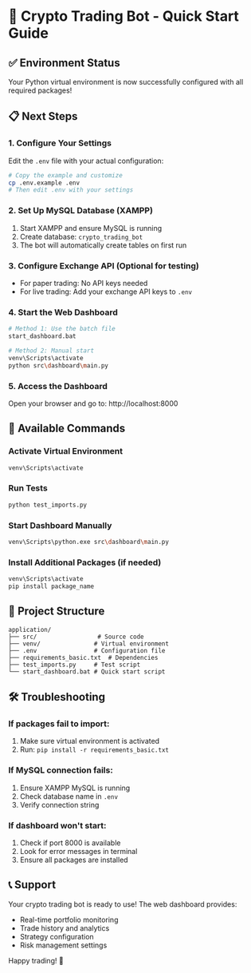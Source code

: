 # 🚀 Crypto Trading Bot - Quick Start Guide

## ✅ Environment Status
Your Python virtual environment is now successfully configured with all required packages!

## 📋 Next Steps

### 1. Configure Your Settings
Edit the `.env` file with your actual configuration:
```bash
# Copy the example and customize
cp .env.example .env
# Then edit .env with your settings
```

### 2. Set Up MySQL Database (XAMPP)
1. Start XAMPP and ensure MySQL is running
2. Create database: `crypto_trading_bot`
3. The bot will automatically create tables on first run

### 3. Configure Exchange API (Optional for testing)
- For paper trading: No API keys needed
- For live trading: Add your exchange API keys to `.env`

### 4. Start the Web Dashboard
```bash
# Method 1: Use the batch file
start_dashboard.bat

# Method 2: Manual start
venv\Scripts\activate
python src\dashboard\main.py
```

### 5. Access the Dashboard
Open your browser and go to: http://localhost:8000

## 🔧 Available Commands

### Activate Virtual Environment
```bash
venv\Scripts\activate
```

### Run Tests
```bash
python test_imports.py
```

### Start Dashboard Manually
```bash
venv\Scripts\python.exe src\dashboard\main.py
```

### Install Additional Packages (if needed)
```bash
venv\Scripts\activate
pip install package_name
```

## 📁 Project Structure
```
application/
├── src/                 # Source code
├── venv/               # Virtual environment
├── .env                # Configuration file
├── requirements_basic.txt  # Dependencies
├── test_imports.py     # Test script
└── start_dashboard.bat # Quick start script
```

## 🛠️ Troubleshooting

### If packages fail to import:
1. Make sure virtual environment is activated
2. Run: `pip install -r requirements_basic.txt`

### If MySQL connection fails:
1. Ensure XAMPP MySQL is running
2. Check database name in `.env`
3. Verify connection string

### If dashboard won't start:
1. Check if port 8000 is available
2. Look for error messages in terminal
3. Ensure all packages are installed

## 📞 Support
Your crypto trading bot is ready to use! The web dashboard provides:
- Real-time portfolio monitoring
- Trade history and analytics
- Strategy configuration
- Risk management settings

Happy trading! 🎯
